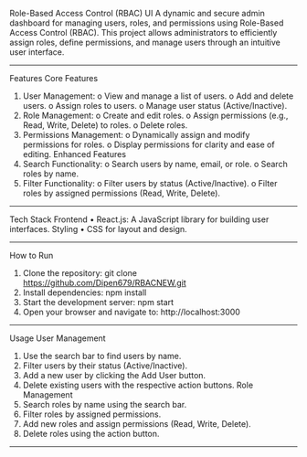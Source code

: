 Role-Based Access Control (RBAC) UI
A dynamic and secure admin dashboard for managing users, roles, and permissions using Role-Based Access Control (RBAC). This project allows administrators to efficiently assign roles, define permissions, and manage users through an intuitive user interface.
________________________________________
Features
Core Features
1.	User Management:
o	View and manage a list of users.
o	Add and delete users.
o	Assign roles to users.
o	Manage user status (Active/Inactive).
2.	Role Management:
o	Create and edit roles.
o	Assign permissions (e.g., Read, Write, Delete) to roles.
o	Delete roles.
3.	Permissions Management:
o	Dynamically assign and modify permissions for roles.
o	Display permissions for clarity and ease of editing.
Enhanced Features
1.	Search Functionality:
o	Search users by name, email, or role.
o	Search roles by name.
2.	Filter Functionality:
o	Filter users by status (Active/Inactive).
o	Filter roles by assigned permissions (Read, Write, Delete).
________________________________________
Tech Stack
Frontend
•	React.js: A JavaScript library for building user interfaces.
Styling
•	CSS for layout and design.
________________________________________
How to Run
1.	Clone the repository:
git clone https://github.com/Dipen679/RBACNEW.git
2.	Install dependencies:
npm install
3.	Start the development server:
npm start
4.	Open your browser and navigate to:
http://localhost:3000
________________________________________
Usage
User Management
1.	Use the search bar to find users by name.
2.	Filter users by their status (Active/Inactive).
3.	Add a new user by clicking the Add User button.
4.	Delete existing users with the respective action buttons.
Role Management
1.	Search roles by name using the search bar.
2.	Filter roles by assigned permissions.
3.	Add new roles and assign permissions (Read, Write, Delete).
4.	Delete roles using the action button.
________________________________________
